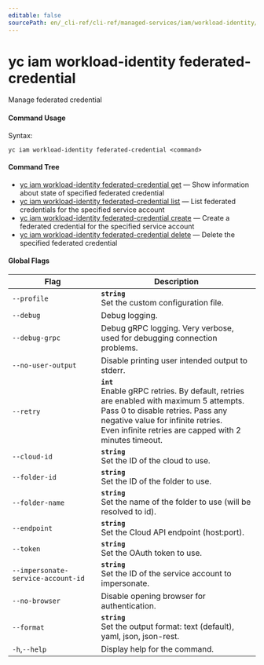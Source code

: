 ```yaml
---
editable: false
sourcePath: en/_cli-ref/cli-ref/managed-services/iam/workload-identity/federated-credential/index.md
---
```


# yc iam workload-identity federated-credential

Manage federated credential

#### Command Usage

Syntax: 

`yc iam workload-identity federated-credential <command>`

#### Command Tree

- [yc iam workload-identity federated-credential get](get.md) — Show information about state of specified federated credential
- [yc iam workload-identity federated-credential list](list.md) — List federated credentials for the specified service account
- [yc iam workload-identity federated-credential create](create.md) — Create a federated credential for the specified service account
- [yc iam workload-identity federated-credential delete](delete.md) — Delete the specified federated credential

#### Global Flags

| Flag | Description |
|----|----|
|`--profile`|<b>`string`</b><br/>Set the custom configuration file.|
|`--debug`|Debug logging.|
|`--debug-grpc`|Debug gRPC logging. Very verbose, used for debugging connection problems.|
|`--no-user-output`|Disable printing user intended output to stderr.|
|`--retry`|<b>`int`</b><br/>Enable gRPC retries. By default, retries are enabled with maximum 5 attempts.<br/>Pass 0 to disable retries. Pass any negative value for infinite retries.<br/>Even infinite retries are capped with 2 minutes timeout.|
|`--cloud-id`|<b>`string`</b><br/>Set the ID of the cloud to use.|
|`--folder-id`|<b>`string`</b><br/>Set the ID of the folder to use.|
|`--folder-name`|<b>`string`</b><br/>Set the name of the folder to use (will be resolved to id).|
|`--endpoint`|<b>`string`</b><br/>Set the Cloud API endpoint (host:port).|
|`--token`|<b>`string`</b><br/>Set the OAuth token to use.|
|`--impersonate-service-account-id`|<b>`string`</b><br/>Set the ID of the service account to impersonate.|
|`--no-browser`|Disable opening browser for authentication.|
|`--format`|<b>`string`</b><br/>Set the output format: text (default), yaml, json, json-rest.|
|`-h`,`--help`|Display help for the command.|
